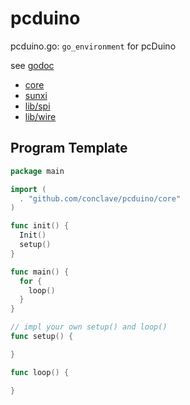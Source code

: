 pcduino
=======

pcduino.go: `go_environment` for pcDuino

see [godoc](https://godoc.org/github.com/conclave/pcduino)

- [core](https://godoc.org/github.com/conclave/pcduino/core)
- [sunxi](https://godoc.org/github.com/conclave/pcduino/sunxi)
- [lib/spi](https://godoc.org/github.com/conclave/pcduino/lib/spi)
- [lib/wire](https://godoc.org/github.com/conclave/pcduino/lib/wire)

## Program Template

```go
package main

import (
  . "github.com/conclave/pcduino/core"
)

func init() {
  Init()
  setup()
}

func main() {
  for {
    loop()
  }
}

// impl your own setup() and loop()
func setup() {

}

func loop() {

}
```
